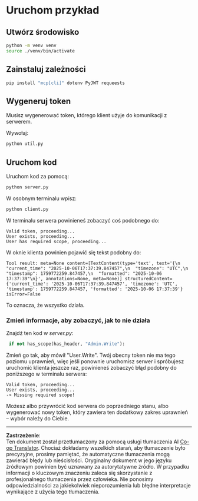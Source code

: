 <!--
CO_OP_TRANSLATOR_METADATA:
{
  "original_hash": "fd28e690667b8ad84bb153cb025cfd73",
  "translation_date": "2025-10-07T01:17:08+00:00",
  "source_file": "03-GettingStarted/11-simple-auth/solution/python/README.md",
  "language_code": "pl"
}
-->
# Uruchom przykład

## Utwórz środowisko

```sh
python -m venv venv
source ./venv/bin/activate
```

## Zainstaluj zależności

```sh
pip install "mcp[cli]" dotenv PyJWT requeests
```

## Wygeneruj token

Musisz wygenerować token, którego klient użyje do komunikacji z serwerem.

Wywołaj:

```sh
python util.py
```

## Uruchom kod

Uruchom kod za pomocą:

```sh
python server.py
```

W osobnym terminalu wpisz:

```sh
python client.py
```

W terminalu serwera powinieneś zobaczyć coś podobnego do:

```text
Valid token, proceeding...
User exists, proceeding...
User has required scope, proceeding...
```

W oknie klienta powinien pojawić się tekst podobny do:

```text
Tool result: meta=None content=[TextContent(type='text', text='{\n  "current_time": "2025-10-06T17:37:39.847457",\n  "timezone": "UTC",\n  "timestamp": 1759772259.847457,\n  "formatted": "2025-10-06 17:37:39"\n}', annotations=None, meta=None)] structuredContent={'current_time': '2025-10-06T17:37:39.847457', 'timezone': 'UTC', 'timestamp': 1759772259.847457, 'formatted': '2025-10-06 17:37:39'} isError=False
```

To oznacza, że wszystko działa.

### Zmień informacje, aby zobaczyć, jak to nie działa

Znajdź ten kod w *server.py*:

```python
 if not has_scope(has_header, "Admin.Write"):
```

Zmień go tak, aby mówił "User.Write". Twój obecny token nie ma tego poziomu uprawnień, więc jeśli ponownie uruchomisz serwer i spróbujesz uruchomić klienta jeszcze raz, powinieneś zobaczyć błąd podobny do poniższego w terminalu serwera:

```text
Valid token, proceeding...
User exists, proceeding...
-> Missing required scope!
```

Możesz albo przywrócić kod serwera do poprzedniego stanu, albo wygenerować nowy token, który zawiera ten dodatkowy zakres uprawnień – wybór należy do Ciebie.

---

**Zastrzeżenie**:  
Ten dokument został przetłumaczony za pomocą usługi tłumaczenia AI [Co-op Translator](https://github.com/Azure/co-op-translator). Chociaż dokładamy wszelkich starań, aby tłumaczenie było precyzyjne, prosimy pamiętać, że automatyczne tłumaczenia mogą zawierać błędy lub nieścisłości. Oryginalny dokument w jego języku źródłowym powinien być uznawany za autorytatywne źródło. W przypadku informacji o kluczowym znaczeniu zaleca się skorzystanie z profesjonalnego tłumaczenia przez człowieka. Nie ponosimy odpowiedzialności za jakiekolwiek nieporozumienia lub błędne interpretacje wynikające z użycia tego tłumaczenia.